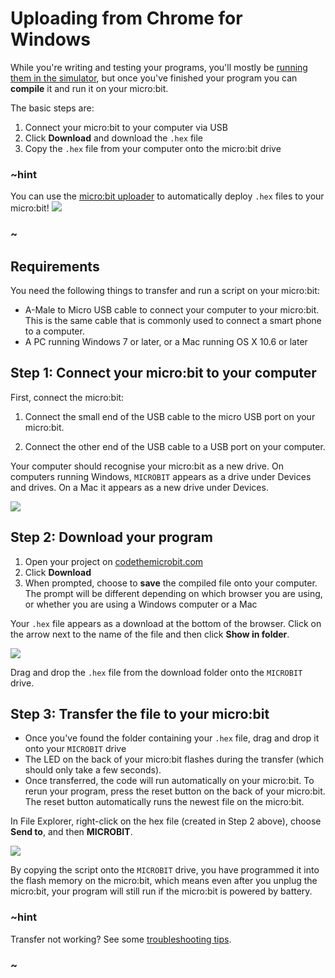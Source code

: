 # Uploading from Chrome for Windows

While you're writing and testing your programs, you'll mostly be [running them
in the simulator](/device/simulator), but once you've finished your program you
can **compile** it and run it on your micro:bit.

The basic steps are:

1. Connect your micro:bit to your computer via USB
2. Click **Download** and download the `.hex` file
3. Copy the `.hex` file from your computer onto the micro:bit drive

### ~hint

You can use the [micro:bit uploader](/uploader) to automatically deploy ``.hex`` files to your micro:bit!
![](/static/uploader/tooltip.png)

### ~

## Requirements

You need the following things to transfer and run a script on your micro:bit:

* A-Male to Micro USB cable to connect your computer to your micro:bit. This is
    the same cable that is commonly used to connect a smart phone to a computer.
* A PC running Windows 7 or later, or a Mac running OS X 10.6 or later

## Step 1: Connect your micro:bit to your computer

First, connect the micro:bit:

1. Connect the small end of the USB cable to the micro USB port on your micro:bit.

2. Connect the other end of the USB cable to a USB port on your computer.

Your computer should recognise your micro:bit as a new drive. On computers
running Windows, `MICROBIT` appears as a drive under Devices and drives. On a Mac
it appears as a new drive under Devices.

![](/static/mb/device/usb-windows-device.jpg)

## Step 2: Download your program

1. Open your project on [codethemicrobit.com](https://codethemicrobit.com)
2. Click **Download**
3. When prompted, choose to **save** the compiled file onto your computer. The
   prompt will be different depending on which browser you are using, or
   whether you are using a Windows computer or a Mac

Your `.hex` file appears as a download at the bottom of the browser. Click on
the arrow next to the name of the file and then click **Show in folder**.

![](/static/mb/device/usb-windows-chrome.png)

Drag and drop the `.hex` file from the download folder onto the `MICROBIT` drive.

## Step 3: Transfer the file to your micro:bit

* Once you've found the folder containing your `.hex` file, drag and drop it
    onto your `MICROBIT` drive
* The LED on the back of your micro:bit flashes during the transfer (which 
    should only take a few seconds).
* Once transferred, the code will run automatically on your micro:bit. To rerun
   your program, press the reset button on the back of your micro:bit. The reset 
   button automatically runs the newest file on the micro:bit.

In File Explorer, right-click on the hex file (created in Step 2 above), choose **Send to**, and then **MICROBIT**.

![](/static/mb/device/usb-windows-sendto.jpg)

By copying the script onto the `MICROBIT` drive, you have programmed it into the
flash memory on the micro:bit, which means even after you unplug the micro:bit,
your program will still run if the micro:bit is powered by battery.

### ~hint

Transfer not working? See some [troubleshooting tips](/device/usb/troubleshooting).

### ~
